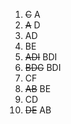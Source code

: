 1. ~~C~~ A 
2. ~~A~~ D
3. AD
4. BE
5. ~~ADI~~ BDI
6. ~~BDG~~ BDI
7. CF
8. ~~AB~~ BE
9. CD
10. ~~DE~~ AB
